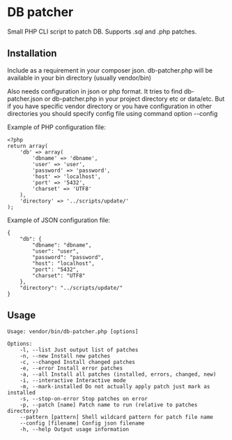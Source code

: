 DB patcher
==========

Small PHP CLI script to patch DB. Supports .sql and .php patches.

Installation
------------

Include as a requirement in your composer json.
db-patcher.php will be available in your bin directory (usually vendor/bin)

Also needs configuration in json or php format. It tries to find db-patcher.json or db-patcher.php in your project
directory etc or data/etc. But if you have specific vendor directory or you have configuration in other directories you
should specify config file using command option --config

Example of PHP configuration file:

    <?php
    return array(
        'db' => array(
            'dbname' => 'dbname',
            'user' => 'user',
            'password' => 'password',
            'host' => 'localhost',
            'port' => '5432',
            'charset' => 'UTF8'
        ),
        'directory' => '../scripts/update/'
    );

Example of JSON configuration file:

    {
        "db": {
            "dbname": "dbname",
            "user": "user",
            "password": "password",
            "host": "localhost",
            "port": "5432",
            "charset": "UTF8"
        },
        "directory": "../scripts/update/"
    }

Usage
-----

    Usage: vendor/bin/db-patcher.php [options]

    Options:
        -l, --list Just output list of patches
        -n, --new Install new patches
        -c, --changed Install changed patches
        -e, --error Install error patches
        -a, --all Install all patches (installed, errors, changed, new)
        -i, --interactive Interactive mode
        -m, --mark-installed Do not actually apply patch just mark as installed
        -s, --stop-on-error Stop patches on error
        -p, --patch [name] Patch name to run (relative to patches directory)
        --pattern [pattern] Shell wildcard pattern for patch file name
        --config [filename] Config json filename
        -h, --help Output usage information
